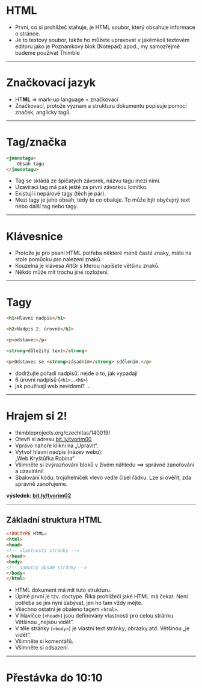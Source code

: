 <!-- .slide: data-state="c-slide-inter" -->

# HTML

>>>
* První, co si prohlížeč stahuje, je HTML soubor, který obsahuje informace o stránce.
* Je to textový soubor, takže ho můžete upravovat v jakémkoli textovém editoru jako je Poznámkový blok (Notepad) apod., my samozřejmě budeme používat Thimble

---

# Značkovací jazyk

>>>
* HT**ML** => mark-up language = značkovací
* Značkovací, protože význam a strukturu dokumentu popisuje pomocí značek, anglicky tagů.

---

# Tag/značka
```html
<jmenotagu>
	Obsah tagu
</jmenotagu>
```
<!-- .element: class="c-text-xl stretch" contenteditable="true" -->

>>>
* Tag se skládá ze špičatých závorek, názvu tagu mezi nimi.
* Uzavírací tag má pak ještě za první závorkou lomítko.
* Existují i nepárové tagy (těch je pár).
* Mezi tagy je jeho obsah, tedy to co obaluje. To může být obyčejný text nebo další tag nebo tagy.

---

# Klávesnice <!-- .element: class="c-sr-only" -->

<!-- .slide: data-background="img/keyboard-cs-html.svg" -->

>>>
* Protože je pro psaní HTML potřeba některé méně časté znaky, máte na stole pomůcku pro nalezení znaků.
* Kouzelná je klávesa AltGr s kterou napíšete většinu znaků.
* Někdo může mít trochu jiné rozložení.

---

# Tagy

```html
<h1>Hlavní nadpis</h1>

<h2>Nadpis 2. úrovně</h2>

<p>odstavec</p>

<strong>důležitý text</strong>

<p>Odstavec se <strong>zásadním</strong> sdělením.</p>

```
<!-- .element: class="c-text-md stretch" contenteditable="true" -->

>>>
* dodržujte pořadí nadpisů: nejde o to, jak vypadají
* 6 úrovní nadpisů (`<h1>`…`<h6>`)
* jak používají web nevidomí? …

---

<!-- .slide: data-state="c-slide-task" -->

# Hrajem si 2!
* thimbleprojects.org/czechitas/140019/
* Otevři si adresu <a href="http://bit.ly/tvorim00" target="_blank">bit.ly/tvorim00</a>
* Vpravo nahoře klikni na „Upravit“.
* Vytvoř hlavní nadpis (název webu): <br>„Web Kryštůfka Robina“
* Všimněte si zvýrazňování bloků v živém náhledu ==> správné zanořování a uzavírání!
* Sbalování kódu: trojúhelníček vlevo vedle čísel řádku. Lze si ověřit, zda správně zanořujeme.

**výsledek: [bit.ly/tvorim02](http://bit.ly/tvorim02)**
<!-- .element: class="c-text-xs" -->

---

## Základní struktura HTML

```html
<!DOCTYPE HTML>
<html>
<head>
<!-- vlastnosti stránky -->
</head>
<body>
<!-- samotný obsah stránky -->
</body>
</html>
```
<!-- .element: class="c-text-md stretch" contenteditable="true" -->

>>>
* HTML dokument má mít tuto strukturu.
* Úplně první je tzv. doctype. Říká prohlížeči jaké HTML má čekat. Není potřeba se jím nyní zabývat, jen ho tam vždy mějte.
* Všechno ostatní je obaleno tagem `<html>`.
* V hlavičce (`<head>`) jsou definovány vlastnosti pro celou stránku. Většinou „nejsou vidět“.
* V těle stránky (`<body>`) je vlastní text stránky, obrázky atd. Většinou „je vidět“.
* Všimněte si komentářů.
* Všimněte si odsazení.

---

<!-- .slide: data-state="c-slide-break" -->

# Přestávka do 10:10
